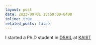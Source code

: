 ```yaml
---
layout: post
date: 2023-09-01 15:59:00-0400
inline: true
related_posts: false
---
```


I started a Ph.D student in [DSAIL](https://dsail.kaist.ac.kr/) at [KAIST](https://www.kaist.ac.kr/kr/)
